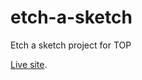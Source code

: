 # etch-a-sketch
Etch a sketch project for TOP

[Live site](https://goncu.github.io/etch-a-sketch/).
